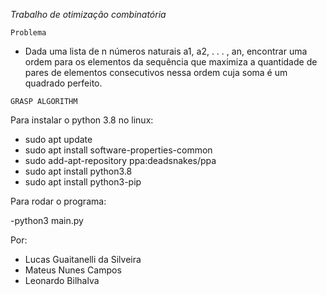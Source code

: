 *Trabalho de otimização combinatória*

`Problema`
- Dada uma lista de n números naturais a1, a2, . . . , an, encontrar uma ordem para os elementos da sequência que maximiza a quantidade de pares de elementos consecutivos nessa ordem cuja soma é um quadrado perfeito.

`GRASP ALGORITHM`

Para instalar o python 3.8 no linux:

- sudo apt update
- sudo apt install software-properties-common
- sudo add-apt-repository ppa:deadsnakes/ppa
- sudo apt install python3.8
- sudo apt install python3-pip


Para rodar o programa:

-python3 main.py

Por:

- Lucas Guaitanelli da Silveira
- Mateus Nunes Campos
- Leonardo Bilhalva
